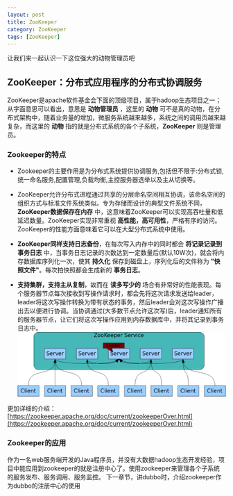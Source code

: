 ```yaml
---
layout: post
title: ZooKeeper
category: ZooKeeper
tags: [ZooKeeper]
---
```


让我们来一起认识一下这位强大的动物管理员吧


## ZooKeeper：分布式应用程序的分布式协调服务
  ZooKeeper是apache软件基金会下面的顶级项目，属于hadoop生态项目之一；
  从字面意思可以看出，意思是 **动物管理员** ，这里的 **动物** 可不是真的动物，在分布式架构中，随着业务量的增加，微服务系统越来越多，系统之间的调用页越来越复杂，而这里的 **动物** 指的就是分布式系统的各个子系统，**ZooKeeper** 则是管理员。

### Zookeeper的特点
  * Zookeeper的主要作用是为分布式系统提供协调服务,包括但不限于:分布式锁,统一命名服务,配置管理,负载均衡,主控服务器选举以及主从切换等。
  * ZooKeeper允许分布式进程通过共享的分层命名空间相互协调，该命名空间的组织方式与标准文件系统类似。专为存储而设计的典型文件系统不同，**ZooKeeper数据保存在内存** 中，这意味着ZooKeeper可以实现高吞吐量和低延迟数量。ZooKeeper实现非常重视 **高性能，高可用性**，严格有序的访问。ZooKeeper的性能方面意味着它可以在大型分布式系统中使用。

  * **ZooKeeper同样支持日志备份**，在每次写入内存中的同时都会 **将记录记录到事务日志** 中，当事务日志记录的次数达到一定数量后(默认10W次)，就会将内存数据库序列化一次，使其 **持久化** 保存到磁盘上，序列化后的文件称为 **"快照文件"**。每次拍快照都会生成新的 **事务日志**。


  * **支持集群，支持主从复制**，故而在 **读多写少的** 场合有非常好的性能表现。每个服务器节点每次接收到写操作请求时，都会先将这次请求发送给leader，leader将这次写操作转换为带有状态的事务，然后leader会对这次写操作广播出去以便进行协调。当协调通过(大多数节点允许这次写)后，leader通知所有的服务器节点，让它们将这次写操作应用到内存数据库中，并将其记录到事务日志中。
  ![/assets/images/zkservice.jpg](/assets/images/zkservice.jpg)

  更加详细的介绍：[https://zookeeper.apache.org/doc/current/zookeeperOver.html](https://zookeeper.apache.org/doc/current/zookeeperOver.html)

### Zookeeper的应用
  作为一名web服务端开发的Java程序员，并没有大数据hadoop生态开发经验，项目中能应用到zookeeper的就是注册中心了。使用zookeeper来管理各个子系统的服务发布、服务调用、服务监控。
  下一章节，讲dubbo时，介绍zookeeper作为dubbo的注册中心的使用
